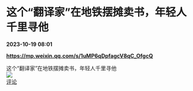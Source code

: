 # 这个“翻译家”在地铁摆摊卖书，年轻人千里寻他

**2023-10-19 08:01**

**https://mp.weixin.qq.com/s/1uMP6qDpfagcV8qC_OfgcQ**

这个“翻译家”在地铁摆摊卖书，年轻人千里寻他  
![](https://img3.chouti.com/CHOUTI_231019_07DEB6ED85B04AD7A3A2CFDDB8D58866.jpg)  
[评论](https://m.chouti.com/link/40336189)